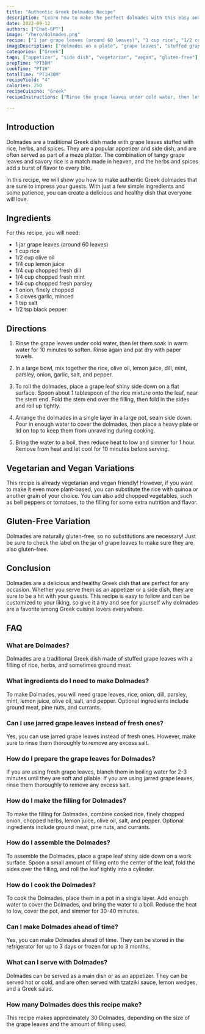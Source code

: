 ```yaml
---
title: "Authentic Greek Dolmades Recipe"
description: "Learn how to make the perfect dolmades with this easy and authentic Greek recipe. Stuffed with rice, herbs, and spices, these grape leaves are a perfect appetizer or side dish for any meal."
date: 2022-09-12
authors: ["Chat-GPT"]
image: "/hero/dolmades.png"
recipe: ["1 jar grape leaves (around 60 leaves)", "1 cup rice", "1/2 cup olive oil", "1/4 cup lemon juice", "1/4 cup chopped fresh dill", "1/4 cup chopped fresh mint", "1/4 cup chopped fresh parsley", "1 onion, finely chopped", "3 cloves garlic, minced", "1 tsp salt", "1/2 tsp black pepper"]
imageDescription: ["dolmades on a plate", "grape leaves", "stuffed grape leaves", "Greek cuisine"]
categories: ["Greek"]
tags: ["appetizer", "side dish", "vegetarian", "vegan", "gluten-free"]
prepTime: "PT30M"
cookTime: "PT1H"
totalTime: "PT1H30M"
recipeYield: "4"
calories: 250
recipeCuisine: "Greek"
recipeInstructions: ["Rinse the grape leaves under cold water, then let them soak in warm water for 10 minutes to soften. Rinse again and pat dry with paper towels.", "In a large bowl, mix together the rice, olive oil, lemon juice, dill, mint, parsley, onion, garlic, salt, and pepper.", "To roll the dolmades, place a grape leaf shiny side down on a flat surface. Spoon about 1 tablespoon of the rice mixture onto the leaf, near the stem end. Fold the stem end over the filling, then fold in the sides and roll up tightly.", "Arrange the dolmades in a single layer in a large pot, seam side down. Pour in enough water to cover the dolmades, then place a heavy plate or lid on top to keep them from unraveling during cooking.", "Bring the water to a boil, then reduce heat to low and simmer for 1 hour. Remove from heat and let cool for 10 minutes before serving."]

---
```


## Introduction

Dolmades are a traditional Greek dish made with grape leaves stuffed with rice, herbs, and spices. They are a popular appetizer and side dish, and are often served as part of a meze platter. The combination of tangy grape leaves and savory rice is a match made in heaven, and the herbs and spices add a burst of flavor to every bite. 

In this recipe, we will show you how to make authentic Greek dolmades that are sure to impress your guests. With just a few simple ingredients and some patience, you can create a delicious and healthy dish that everyone will love.

## Ingredients

For this recipe, you will need:

- 1 jar grape leaves (around 60 leaves)
- 1 cup rice
- 1/2 cup olive oil
- 1/4 cup lemon juice
- 1/4 cup chopped fresh dill
- 1/4 cup chopped fresh mint
- 1/4 cup chopped fresh parsley
- 1 onion, finely chopped
- 3 cloves garlic, minced
- 1 tsp salt
- 1/2 tsp black pepper

## Directions

1. Rinse the grape leaves under cold water, then let them soak in warm water for 10 minutes to soften. Rinse again and pat dry with paper towels.

2. In a large bowl, mix together the rice, olive oil, lemon juice, dill, mint, parsley, onion, garlic, salt, and pepper.

3. To roll the dolmades, place a grape leaf shiny side down on a flat surface. Spoon about 1 tablespoon of the rice mixture onto the leaf, near the stem end. Fold the stem end over the filling, then fold in the sides and roll up tightly.

4. Arrange the dolmades in a single layer in a large pot, seam side down. Pour in enough water to cover the dolmades, then place a heavy plate or lid on top to keep them from unraveling during cooking.

5. Bring the water to a boil, then reduce heat to low and simmer for 1 hour. Remove from heat and let cool for 10 minutes before serving.

## Vegetarian and Vegan Variations

This recipe is already vegetarian and vegan friendly! However, if you want to make it even more plant-based, you can substitute the rice with quinoa or another grain of your choice. You can also add chopped vegetables, such as bell peppers or tomatoes, to the filling for some extra nutrition and flavor.

## Gluten-Free Variation

Dolmades are naturally gluten-free, so no substitutions are necessary! Just be sure to check the label on the jar of grape leaves to make sure they are also gluten-free.

## Conclusion

Dolmades are a delicious and healthy Greek dish that are perfect for any occasion. Whether you serve them as an appetizer or a side dish, they are sure to be a hit with your guests. This recipe is easy to follow and can be customized to your liking, so give it a try and see for yourself why dolmades are a favorite among Greek cuisine lovers everywhere.

## FAQ

### What are Dolmades?

Dolmades are a traditional Greek dish made of stuffed grape leaves with a filling of rice, herbs, and sometimes ground meat.

### What ingredients do I need to make Dolmades?

To make Dolmades, you will need grape leaves, rice, onion, dill, parsley, mint, lemon juice, olive oil, salt, and pepper. Optional ingredients include ground meat, pine nuts, and currants.

### Can I use jarred grape leaves instead of fresh ones?

Yes, you can use jarred grape leaves instead of fresh ones. However, make sure to rinse them thoroughly to remove any excess salt.

### How do I prepare the grape leaves for Dolmades?

If you are using fresh grape leaves, blanch them in boiling water for 2-3 minutes until they are soft and pliable. If you are using jarred grape leaves, rinse them thoroughly to remove any excess salt.

### How do I make the filling for Dolmades?

To make the filling for Dolmades, combine cooked rice, finely chopped onion, chopped herbs, lemon juice, olive oil, salt, and pepper. Optional ingredients include ground meat, pine nuts, and currants.

### How do I assemble the Dolmades?

To assemble the Dolmades, place a grape leaf shiny side down on a work surface. Spoon a small amount of filling onto the center of the leaf, fold the sides over the filling, and roll the leaf tightly into a cylinder.

### How do I cook the Dolmades?

To cook the Dolmades, place them in a pot in a single layer. Add enough water to cover the Dolmades, and bring the water to a boil. Reduce the heat to low, cover the pot, and simmer for 30-40 minutes.

### Can I make Dolmades ahead of time?

Yes, you can make Dolmades ahead of time. They can be stored in the refrigerator for up to 3 days or frozen for up to 3 months.

### What can I serve with Dolmades?

Dolmades can be served as a main dish or as an appetizer. They can be served hot or cold, and are often served with tzatziki sauce, lemon wedges, and a Greek salad.

### How many Dolmades does this recipe make?

This recipe makes approximately 30 Dolmades, depending on the size of the grape leaves and the amount of filling used.